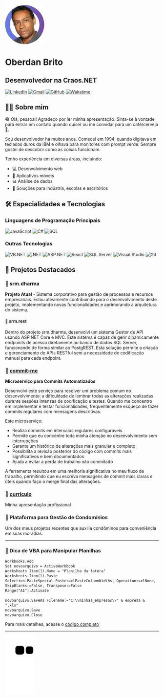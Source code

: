 <img src="https://github.com/OberdanBrito/OberdanBrito/blob/95409f8d18dbcc1be009fed6e4e0f9108b03fe38/profile-pic.png" width="128"/>

# Oberdan Brito
## Desenvolvedor na Craos.NET

[![LinkedIn](https://img.shields.io/badge/LinkedIn-0077B5?style=for-the-badge&logo=linkedin&logoColor=white)](seu-linkedin)
[![Gmail](https://img.shields.io/badge/Gmail-D14836?style=for-the-badge&logo=gmail&logoColor=white)](mailto:seu-email)
[![GitHub](https://img.shields.io/badge/GitHub-100000?style=for-the-badge&logo=github&logoColor=white)](https://github.com/OberdanBrito)
[![Wakatime](https://wakatime.com/badge/user/eb9c14f3-847b-4b7f-be05-24cba40f2b44.svg)](https://wakatime.com/@eb9c14f3-847b-4b7f-be05-24cba40f2b44)

## 👨‍💻 Sobre mim

😁 Olá, pessoal! Agradeço por ler minha apresentação. Sinta-se à vontade para entrar em contato quando quiser ou me convidar para um café/cerveja 🍻.

Sou desenvolvedor há muitos anos. Comecei em 1994, quando digitava em teclados duros da IBM e olhava para monitores com prompt verde. Sempre gostei de descobrir como as coisas funcionam.

Tenho experiência em diversas áreas, incluindo:
- 💻 Desenvolvimento web
- 📱 Aplicativos móveis
- 📊 Análise de dados
- 🏢 Soluções para indústria, escolas e escritórios

## 🛠️ Especialidades e Tecnologias

### Linguagens de Programação Principais
![JavaScript](https://img.shields.io/badge/JavaScript-Expert-F7DF1E?style=for-the-badge&logo=javascript&logoColor=black)
![C#](https://img.shields.io/badge/C%23-Expert-239120?style=for-the-badge&logo=c-sharp&logoColor=white)
![SQL](https://img.shields.io/badge/SQL-Expert-4479A1?style=for-the-badge&logo=mysql&logoColor=white)

### Outras Tecnologias
![VB.NET](https://img.shields.io/badge/VB.NET-512BD4?style=for-the-badge&logo=.net&logoColor=white)
![.NET](https://img.shields.io/badge/.NET-5C2D91?style=for-the-badge&logo=.net&logoColor=white)
![ASP.NET](https://img.shields.io/badge/ASP.NET-5C2D91?style=for-the-badge&logo=.net&logoColor=white)
![React](https://img.shields.io/badge/React-20232A?style=for-the-badge&logo=react&logoColor=61DAFB)
![SQL Server](https://img.shields.io/badge/SQL_Server-CC2927?style=for-the-badge&logo=microsoft-sql-server&logoColor=white)
![Visual Studio](https://img.shields.io/badge/Visual_Studio-5C2D91?style=for-the-badge&logo=visual-studio&logoColor=white)
![Git](https://img.shields.io/badge/Git-F05032?style=for-the-badge&logo=git&logoColor=white)

## 🚀 Projetos Destacados

### 🧠 srm.dharma
**Projeto Atual** - Sistema corporativo para gestão de processos e recursos empresariais. Estou ativamente contribuindo para o desenvolvimento deste projeto, implementando novas funcionalidades e aprimorando a arquitetura do sistema.

#### 🔌 srm.rest
Dentro do projeto srm.dharma, desenvolvi um sistema Gestor de API usando ASP.NET Core e MVC. Este sistema é capaz de gerir dinamicamente endpoints de acesso diretamente ao banco de dados SQL Server, funcionando de forma similar ao PostgREST. Esta solução permite a criação e gerenciamento de APIs RESTful sem a necessidade de codificação manual para cada endpoint.

### 🔄 [commit-me](https://github.com/OberdanBrito/commit-me)
**Microserviço para Commits Automatizados**

Desenvolvi este serviço para resolver um problema comum no desenvolvimento: a dificuldade de lembrar todas as alterações realizadas durante sessões intensas de codificação e testes. Quando me concentro em implementar e testar funcionalidades, frequentemente esqueço de fazer commits regulares com mensagens descritivas.

Este microserviço:
- Realiza commits em intervalos regulares configuráveis
- Permite que eu concentre toda minha atenção no desenvolvimento sem interrupções 
- Garante um histórico de alterações mais granular e completo
- Possibilita a revisão posterior do código com commits mais significativos e bem documentados
- Ajuda a evitar a perda de trabalho não commitado

A ferramenta resultou em uma melhoria significativa no meu fluxo de trabalho, permitindo que eu escreva mensagens de commit mais claras e úteis quando faço o merge final das alterações.

### 📄 [curriculo](https://github.com/OberdanBrito/curriculo)
Minha apresentação profissional

### 💼 Plataforma para Gestão de Condomínios
Um dos meus projetos recentes que auxilia condôminos para conveniência em suas moradias.

---

### 📝 Dica de VBA para Manipular Planilhas

```visual basic
Workbooks.Add
Set novoarquivo = ActiveWorkbook
Worksheets.Item(1).Name = "Planilha da fatura"
Worksheets.Item(1).Paste
Selection.PasteSpecial Paste:=xlPasteColumnWidths, Operation:=xlNone, SkipBlanks:=False, Transpose:=False
Range("A1").Activate

novoarquivo.SaveAs Filename:="C:\\minhas_empresas\\" & empresa & ".xls"
novoarquivo.Save
novoarquivo.Close
```

Para mais detalhes, acesse o [código completo](https://gist.github.com/OberdanBrito/253fc530539c3e72d6268826829151be)

---

![Snake animation](https://github.com/oberdanbrito/oberdanbrito/blob/output/github-contribution-grid-snake.svg)